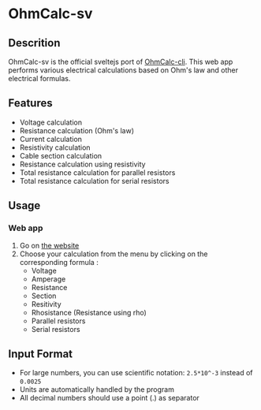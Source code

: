# OhmCalc-sv

## Descrition
OhmCalc-sv is the official sveltejs port of [OhmCalc-cli](https://github.com/Dexerix/OhmCalc-cli). This web app performs various electrical calculations based on Ohm's law and other electrical formulas.

## Features
- Voltage calculation
- Resistance calculation (Ohm's law)
- Current calculation
- Resistivity calculation
- Cable section calculation
- Resistance calculation using resistivity
- Total resistance calculation for parallel resistors
- Total resistance calculation for serial resistors

## Usage
### Web app
1. Go on [the website](https://ohmcalc.retrosound.club)
2. Choose your calculation from the menu by clicking on the corresponding formula :
   - Voltage
   - Amperage
   - Resistance
   - Section
   - Resitivity
   - Rhosistance (Resistance using rho)
   - Parallel resistors
   - Serial resistors

## Input Format
- For large numbers, you can use scientific notation: `2.5*10^-3` instead of `0.0025`
- Units are automatically handled by the program
- All decimal numbers should use a point (.) as separator